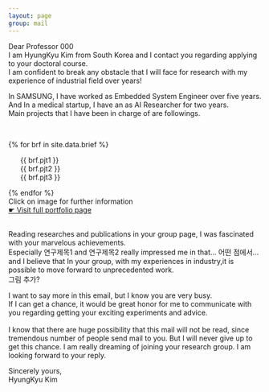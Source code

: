 ```yaml
---
layout: page
group: mail
---
```

<div class="post">
<p>Dear Professor 000<br>
I am HyungKyu Kim from South Korea and I contact you regarding applying to your doctoral course.<br>
I am confident to break any obstacle that I will face for research with my experience of industrial field over years!</p>

<p>In SAMSUNG, I have worked as Embedded System Engineer over five years.<br>
And In a medical startup, I have an as AI Researcher for two years.<br>
Main projects that I have been in charge of are followings.
</p>
<br>

{% for brf in site.data.brief %}
  <div>
    <ul class='posts'>
        <div class='brief'>
          <div class="brief_l">
            <div>{{ brf.pjt1 }}</div>
            <a href="{{ brf.url1 | relative_url }}"> <img src="{{ brf.img1 }}" alt=""> </a>
          </div>
          <div class="brief_m">
            <div>{{ brf.pjt2 }}</div>
            <a href="{{ brf.url2 | relative_url }}"><img src="{{ brf.img2 }}" alt=""></a>
          </div>
          <div class="brief_r">
            <div>{{ brf.pjt3 }}</div>
            <a href="{{ brf.url3 | relative_url }}"><img src="{{ brf.img3 }}" alt=""></a>
          </div>
        </div>
    </ul>
</div>
{% endfor %}
<div class="brief_further"> Click on image for further information</div>
<div class="brief_see">
    <a href="https://hyungkyu-kim.github.io/portfolio">☛ Visit full portfolio page</a>
</div>

<p><br>
Reading researches and publications in your group page, I was fascinated with your marvelous achievements.<br>
Especially 연구제목1 and 연구제목2 really impressed me in that… 어떤 점에서... 
and I believe that In your group, with my experiences in industry,it is possible to move forward to unprecedented work.
<br>
그림 추가?
</p>

<p>
I want to say more in this email, but I know you are very busy.<br>
If I can get a chance, it would be great honor for me to communicate with you regarding getting your exciting experiments and advice.
<br><br>
I know that there are huge possibility that this mail will not be read, since tremendous number of people send mail to you.
But I will never give up to get this chance.
I am really dreaming of joining your research group.
I am looking forward to your reply.
</p>

<p>
Sincerely yours,<br>
HyungKyu Kim
</p>

